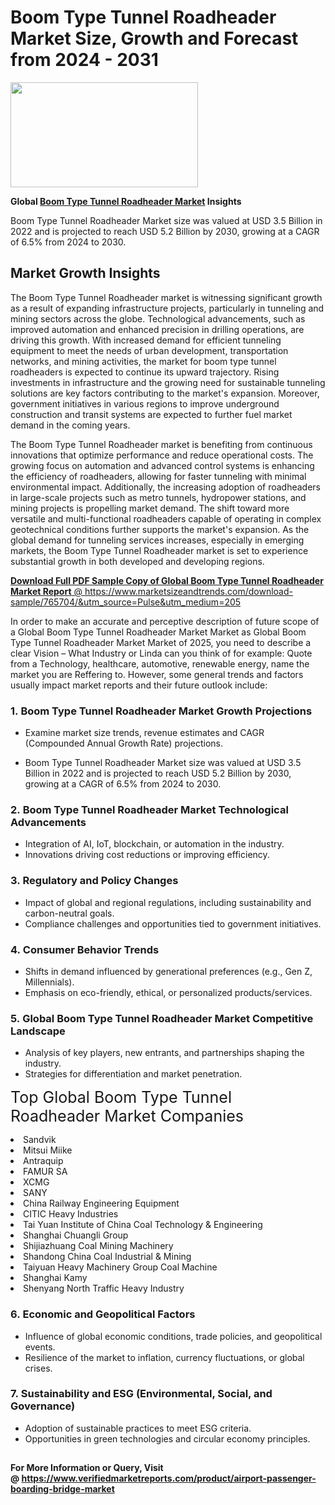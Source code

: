 <H1>Boom Type Tunnel Roadheader Market Size, Growth and Forecast from 2024 - 2031</H1><img class="aligncenter size-medium wp-image-584254" src="https://thirdeyenews.in/wp-content/uploads/2024/09/Global-Market-Research-300x168.jpeg" alt="" width="300" height="168" /><p><strong>Global&nbsp;<a href="https://www.marketsizeandtrends.com/download-sample/765704/&amp;utm_source=Pulse&amp;utm_medium=205">Boom Type Tunnel Roadheader Market</a> Insights</strong></p><p>Boom Type Tunnel Roadheader Market size was valued at USD 3.5 Billion in 2022 and is projected to reach USD 5.2 Billion by 2030, growing at a CAGR of 6.5% from 2024 to 2030.</p><p><h2>Market Growth Insights</h2> <p>The Boom Type Tunnel Roadheader market is witnessing significant growth as a result of expanding infrastructure projects, particularly in tunneling and mining sectors across the globe. Technological advancements, such as improved automation and enhanced precision in drilling operations, are driving this growth. With increased demand for efficient tunneling equipment to meet the needs of urban development, transportation networks, and mining activities, the market for boom type tunnel roadheaders is expected to continue its upward trajectory. Rising investments in infrastructure and the growing need for sustainable tunneling solutions are key factors contributing to the market's expansion. Moreover, government initiatives in various regions to improve underground construction and transit systems are expected to further fuel market demand in the coming years.</p> <p><a href="download_link_here" target="_blank"></a></p> <p>The Boom Type Tunnel Roadheader market is benefiting from continuous innovations that optimize performance and reduce operational costs. The growing focus on automation and advanced control systems is enhancing the efficiency of roadheaders, allowing for faster tunneling with minimal environmental impact. Additionally, the increasing adoption of roadheaders in large-scale projects such as metro tunnels, hydropower stations, and mining projects is propelling market demand. The shift toward more versatile and multi-functional roadheaders capable of operating in complex geotechnical conditions further supports the market's expansion. As the global demand for tunneling services increases, especially in emerging markets, the Boom Type Tunnel Roadheader market is set to experience substantial growth in both developed and developing regions.</p> <p><a href="download_link_here" target="_blank"></p><p><span class=""><strong>Download Full PDF Sample Copy of Global Boom Type Tunnel Roadheader Market Report</strong> @ <a href="https://www.marketsizeandtrends.com/download-sample/765704/&amp;utm_source=Pulse&amp;utm_medium=205" target="_blank">https://www.marketsizeandtrends.com/download-sample/765704/&amp;utm_source=Pulse&amp;utm_medium=205</a></span></p><p>In order to make an accurate and perceptive description of future scope of a Global&nbsp;Boom Type Tunnel Roadheader Market Market as Global&nbsp;Boom Type Tunnel Roadheader Market Market of 2025, you need to describe a clear Vision &ndash; What Industry or Linda can you think of for example: Quote from a Technology, healthcare, automotive, renewable energy, name the market you are Reffering to. However, some general trends and factors usually impact market reports and their future outlook include:</p><h3>1.&nbsp;<strong>Boom Type Tunnel Roadheader Market Growth Projections</strong></h3><ul><li>Examine market size trends, revenue estimates and CAGR (Compounded Annual Growth Rate) projections.</li><li><p>Boom Type Tunnel Roadheader Market size was valued at USD 3.5 Billion in 2022 and is projected to reach USD 5.2 Billion by 2030, growing at a CAGR of 6.5% from 2024 to 2030.</p></li></ul><h3>2.&nbsp;<strong>Boom Type Tunnel Roadheader Market Technological Advancements</strong></h3><ul><li>Integration of AI, IoT, blockchain, or automation in the industry.</li><li>Innovations driving cost reductions or improving efficiency.</li></ul><h3>3.&nbsp;<strong>Regulatory and Policy Changes</strong></h3><ul><li>Impact of global and regional regulations, including sustainability and carbon-neutral goals.</li><li>Compliance challenges and opportunities tied to government initiatives.</li></ul><h3>4.&nbsp;<strong>Consumer Behavior Trends</strong></h3><ul><li>Shifts in demand influenced by generational preferences (e.g., Gen Z, Millennials).</li><li>Emphasis on eco-friendly, ethical, or personalized products/services.</li></ul><h3>5.&nbsp;<strong>Global Boom Type Tunnel Roadheader Market Competitive Landscape</strong></h3><ul><li>Analysis of key players, new entrants, and partnerships shaping the industry.</li><li>Strategies for differentiation and market penetration.</li></ul><p data-pm-slice="1 1 []"><span style="color: inherit; font-family: inherit; font-size: 25px;">Top Global Boom Type Tunnel Roadheader Market Companies</span></p><div class="" data-test-id=""><p><li>Sandvik</li><li> Mitsui Miike</li><li> Antraquip</li><li> FAMUR SA</li><li> XCMG</li><li> SANY</li><li> China Railway Engineering Equipment</li><li> CITIC Heavy Industries</li><li> Tai Yuan Institute of China Coal Technology & Engineering</li><li> Shanghai Chuangli Group</li><li> Shijiazhuang Coal Mining Machinery</li><li> Shandong China Coal Industrial & Mining</li><li> Taiyuan Heavy Machinery Group Coal Machine</li><li> Shanghai Kamy</li><li> Shenyang North Traffic Heavy Industry</li></p></div><h3>6.&nbsp;<strong>Economic and Geopolitical Factors</strong></h3><ul><li>Influence of global economic conditions, trade policies, and geopolitical events.</li><li>Resilience of the market to inflation, currency fluctuations, or global crises.</li></ul><h3>7.&nbsp;<strong>Sustainability and ESG (Environmental, Social, and Governance)</strong></h3><ul><li>Adoption of sustainable practices to meet ESG criteria.</li><li>Opportunities in green technologies and circular economy principles.</li></ul><h2><strong style="font-size: 14px;">For More Information or Query, Visit @&nbsp;</strong><a style="background-color: #ffffff; font-size: 14px;" href="https://www.marketsizeandtrends.com/report/boom-type-tunnel-roadheader-market/" target="_blank">https://www.verifiedmarketreports.com/product/airport-passenger-boarding-bridge-market</a></h2>
